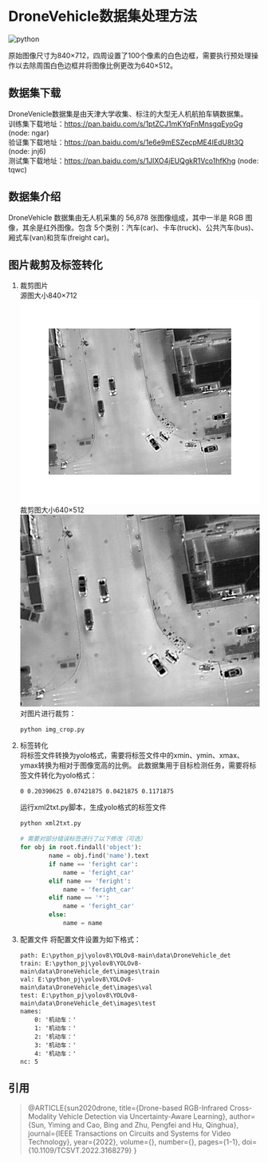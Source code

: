 # DroneVehicle数据集处理方法

![python](https://img.shields.io/badge/python-3.9+-yellow.svg)

原始图像尺寸为840×712，四周设置了100个像素的白色边框，需要执行预处理操作以去除周围白色边框并将图像比例更改为640×512。

## 数据集下载

DroneVenicle数据集是由天津大学收集、标注的大型无人机航拍车辆数据集。  
训练集下载地址：<https://pan.baidu.com/s/1ptZCJ1mKYqFnMnsgqEyoGg> (node: ngar)  
验证集下载地址：<https://pan.baidu.com/s/1e6e9mESZecpME4IEdU8t3Q> (node: jnj6)  
测试集下载地址：<https://pan.baidu.com/s/1JlXO4jEUQgkR1Vco1hfKhg> (node: tqwc)  

## 数据集介绍

DroneVehicle 数据集由无人机采集的 56,878 张图像组成，其中一半是 RGB 图像，其余是红外图像。包含 5个类别：汽车(car)、卡车(truck)、公共汽车(bus)、厢式车(van)和货车(freight car)。

## 图片裁剪及标签转化

1. 裁剪图片  
源图大小840×712
![源图](figure/00001_s.jpg)  
裁剪图大小640×512
![裁剪图](figure/00001_c.jpg)  
对图片进行裁剪：

    ```python
    python img_crop.py
    ```

2. 标签转化  
将标签文件转换为yolo格式，需要将标签文件中的xmin、ymin、xmax、ymax转换为相对于图像宽高的比例。
此数据集用于目标检测任务，需要将标签文件转化为yolo格式：

    ```TEXT
    0 0.20390625 0.07421875 0.0421875 0.1171875
    ```

    运行xml2txt.py脚本，生成yolo格式的标签文件

    ```python
    python xml2txt.py
    ```

    ```python
    # 需要对部分错误标签进行了以下修改（可选）
    for obj in root.findall('object'):
            name = obj.find('name').text
            if name == 'feright car':
                name = 'feright_car'
            elif name == 'feright':
                name = 'feright_car'
            elif name == '*':
                name = 'feright_car'
            else:
                name = name
    ```

3. 配置文件
   将配置文件设置为如下格式：

    ```TEXT
    path: E:\python_pj\yolov8\YOLOv8-main\data\DroneVehicle_det
    train: E:\python_pj\yolov8\YOLOv8-main\data\DroneVehicle_det\images\train
    val: E:\python_pj\yolov8\YOLOv8-main\data\DroneVehicle_det\images\val
    test: E:\python_pj\yolov8\YOLOv8-main\data\DroneVehicle_det\images\test
    names:
        0: '机动车：'
        1: '机动车：'
        2: '机动车：'
        3: '机动车：'
        4: '机动车：'
    nc: 5

    ```

## 引用

>@ARTICLE{sun2020drone,
  title={Drone-based RGB-Infrared Cross-Modality Vehicle Detection via Uncertainty-Aware Learning}, 
  author={Sun, Yiming and Cao, Bing and Zhu, Pengfei and Hu, Qinghua},
  journal={IEEE Transactions on Circuits and Systems for Video Technology}, 
  year={2022},
  volume={},
  number={},
  pages={1-1},
  doi={10.1109/TCSVT.2022.3168279}
}
>
